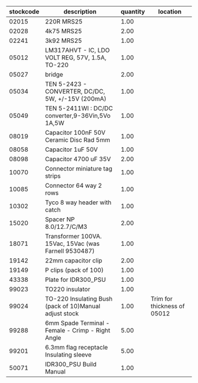 |stockcode|description|quantity|location|
|---------|-----------|--------|--------|
|02015|220R MRS25|1.00||
|02028|4k75 MRS25|2.00||
|02241|3k92 MRS25|1.00||
|05012|LM317AHVT - IC, LDO VOLT REG, 57V, 1.5A, TO-220|1.00||
|05027|bridge|2.00||
|05034|TEN 5-2423 - CONVERTER, DC/DC, 5W, +/-15V  (200mA)|1.00||
|05049|TEN 5-2411WI : DC/DC converter,9-36Vin,5Vo 1A,5W|1.00||
|08019|Capacitor 100nF 50V Ceramic Disc Rad 5mm|1.00||
|08058|Capacitor 1uF 50V|1.00||
|08098|Capacitor 4700 uF 35V|2.00||
|10070|Connector miniature tag strips|1.00||
|10085|Connector  64 way 2 rows|1.00||
|10302|Tyco 8 way header with catch|1.00||
|15020|Spacer NP 8.0/12.7/C/M3|2.00||
|18071|Transformer 100VA. 15Vac, 15Vac (was Farnell 9530487)|1.00||
|19142|22mm capacitor clip|2.00||
|19149|P clips (pack of 100)|1.00||
|43338|Plate for IDR300_PSU|1.00||
|99023|TO220 insulator|1.00||
|99024|TO-220 Insulating Bush (pack of 10)Manual adjust stock|1.00|Trim for thickness of 05012|
|99288|6mm Spade Terminal - Female - Crimp - Right Angle|5.00||
|99201|6.3mm flag receptacle Insulating sleeve|5.00||
|50071|IDR300_PSU Build Manual|1.00||
